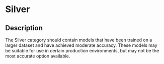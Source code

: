 # Silver

## Description
The Silver category should contain models that have been trained on a larger dataset and have achieved moderate accuracy. These models may be suitable for use in certain production environments, but may not be the most accurate option available.
